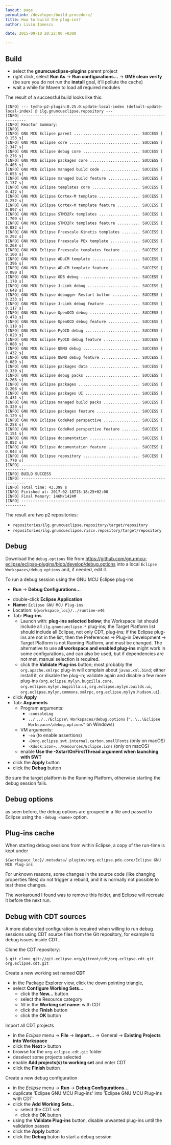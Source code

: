 ```yaml
---
layout: page
permalink: /developer/build-procedure/
title: How to build the plug-ins?
author: Liviu Ionescu

date: 2015-09-10 20:22:00 +0300

---
```


## Build

*   select the **gnumcueclipse-plugins** parent project
*   right click, select **Run As** → **Run configurations...** → **GME clean verify** (be sure you do not run the **install** goal, it'll pollute the cache)
*   wait a while for Maven to load all required modules

The result of a successful build looks like this:

```console
[INFO] --- tycho-p2-plugin:0.25.0:update-local-index (default-update-local-index) @ ilg.gnumcueclipse.repository ---
[INFO] ------------------------------------------------------------------------
[INFO] Reactor Summary:
[INFO] 
[INFO] GNU MCU Eclipse parent ............................. SUCCESS [  0.153 s]
[INFO] GNU MCU Eclipse core ............................... SUCCESS [  2.347 s]
[INFO] GNU MCU Eclipse debug core ......................... SUCCESS [  0.276 s]
[INFO] GNU MCU Eclipse packages core ...................... SUCCESS [  0.405 s]
[INFO] GNU MCU Eclipse managed build code ................. SUCCESS [  0.655 s]
[INFO] GNU MCU Eclipse managed build feature .............. SUCCESS [  0.137 s]
[INFO] GNU MCU Eclipse templates core ..................... SUCCESS [  0.422 s]
[INFO] GNU MCU Eclipse Cortex-M template .................. SUCCESS [  0.252 s]
[INFO] GNU MCU Eclipse Cortex-M template feature .......... SUCCESS [  0.097 s]
[INFO] GNU MCU Eclipse STM32Fx templates .................. SUCCESS [  1.709 s]
[INFO] GNU MCU Eclipse STM32Fx templates feature .......... SUCCESS [  0.082 s]
[INFO] GNU MCU Eclipse Freescale Kinetis templates ........ SUCCESS [  0.292 s]
[INFO] GNU MCU Eclipse Freescale PEx template ............. SUCCESS [  0.268 s]
[INFO] GNU MCU Eclipse Freescale templates feature ........ SUCCESS [  0.100 s]
[INFO] GNU MCU Eclipse ADuCM template ..................... SUCCESS [  0.396 s]
[INFO] GNU MCU Eclipse ADuCM template feature ............. SUCCESS [  0.080 s]
[INFO] GNU MCU Eclipse GDB debug .......................... SUCCESS [  1.170 s]
[INFO] GNU MCU Eclipse J-Link debug ....................... SUCCESS [  0.648 s]
[INFO] GNU MCU Eclipse debugger Restart button ............ SUCCESS [  0.233 s]
[INFO] GNU MCU Eclipse J-Link debug feature ............... SUCCESS [  0.117 s]
[INFO] GNU MCU Eclipse OpenOCD debug ...................... SUCCESS [  0.478 s]
[INFO] GNU MCU Eclipse OpenOCD debug feature .............. SUCCESS [  0.118 s]
[INFO] GNU MCU Eclipse PyOCD debug ........................ SUCCESS [  0.820 s]
[INFO] GNU MCU Eclipse PyOCD debug feature ................ SUCCESS [  0.088 s]
[INFO] GNU MCU Eclipse QEMU debug ......................... SUCCESS [  0.432 s]
[INFO] GNU MCU Eclipse QEMU debug feature ................. SUCCESS [  0.089 s]
[INFO] GNU MCU Eclipse packages data ...................... SUCCESS [  0.339 s]
[INFO] GNU MCU Eclipse debug packs ........................ SUCCESS [  0.268 s]
[INFO] GNU MCU Eclipse packages ........................... SUCCESS [  0.208 s]
[INFO] GNU MCU Eclipse packages UI ........................ SUCCESS [  0.431 s]
[INFO] GNU MCU Eclipse managed build packs ................ SUCCESS [  0.329 s]
[INFO] GNU MCU Eclipse packages feature ................... SUCCESS [  0.129 s]
[INFO] GNU MCU Eclipse CodeRed perspective ................ SUCCESS [  0.258 s]
[INFO] GNU MCU Eclipse CodeRed perspective feature ........ SUCCESS [  0.151 s]
[INFO] GNU MCU Eclipse documentation ...................... SUCCESS [  0.052 s]
[INFO] GNU MCU Eclipse documentation feature .............. SUCCESS [  0.043 s]
[INFO] GNU MCU Eclipse repository ......................... SUCCESS [  5.770 s]
[INFO] ------------------------------------------------------------------------
[INFO] BUILD SUCCESS
[INFO] ------------------------------------------------------------------------
[INFO] Total time: 43.399 s
[INFO] Finished at: 2017-02-18T15:18:25+02:00
[INFO] Final Memory: 146M/1424M
[INFO] ------------------------------------------------------------------------
```

The result are two p2 repositories:

* `repositories/ilg.gnumcueclipse.repository/target/repository`
* `repositories/ilg.gnumcueclipse.riscv.repository/target/repository`

## Debug

Download the `debug.options` file from https://github.com/gnu-mcu-eclipse/eclipse-plugins/blob/develop/debug.options into a local `Eclipse Workspaces/debug.options` and, if needed, edit it.

To run a debug session using the GNU MCU Eclipse plug-ins:

-   **Run** → **Debug Configurations...**
  * double-click **Eclipse Application**
  * **Name:** `Eclipse GNU MCU Plug-ins`
  * Location: `${workspace_loc}/../runtime-e46`
  * Tab: **Plug-ins**
    * Launch with: **plug-ins selected below**; the Workspace list should include all `ilg.gnumcueclipse.*` plug-ins; the Target Platform list should include all Eclipse, not only CDT, plug-ins; if the Eclipse plug-ins are not in the list, then the Preferences → Plug-in Development -> Target Platform is not Running Platform, and must be changed. The alternative to use **all workspace and enabled plug-ins** might work in some configurations, and can also be used, but if dependencies are not met, manual selection is required.
    * click the **Validate Plug-ins** button; most probably the `org.apache.xmlrpc` plug-in will complain about `javax.xml.bind`; either install it, or disable the plug-in; validate again and disable a few more plug-ins (`org.eclipse.mylyn.bugzilla.core`, `org.eclipse.mylyn.bugzilla.ui`, `org.eclipse.mylyn.builds.ui`, `org.eclipse.mylyn.commons.xmlrpc`, `org.eclipse.mylyn.hudson.ui`).
  * click **Apply**
  * Tab: **Arguments**
    * Program arguments:
      * `-consoleLog`
      * `../` `../../Eclipse\ Workspaces/debug.options` (`"..\..\Eclipse Workspaces\debug.options"` on Windows)
    * VM arguments:
      * `-ea` (to enable assertions)
      * `-Dorg.eclipse.swt.internal.carbon.smallFonts` (only on macOS)
      * `-Xdock:icon=../Resources/Eclipse.icns` (only on macOS)
    * enable **Use the -XstartOnFirstThread argument when launching with SWT**
  * click the **Apply** button
  * click the **Debug** button

Be sure the target platform is the Running Platform, otherwise starting the debug session fails.

## Debug options

as seen before, the debug options are grouped in a file and passed to Eclipse using the `-debug <name>` option.

## Plug-ins cache

When starting debug sessions from within Eclipse, a copy of the run-time is kept under 

```
${workspace_loc}/.metadata/.plugins/org.eclipse.pde.core/Eclipse GNU MCU Plug-ins
```

For unknown reasons, some changes in the source code (like changing properties files) do not trigger a rebuild, and it is normally not possible to test these changes.

The workaround I found was to remove this folder, and Eclipse will recreate it before the next run.

## Debug with CDT sources

A more elaborated configuration is required when willing to run debug sessions using CDT source files from the Git repository, for example to debug issues inside CDT.

Clone the CDT repository:

```console
$ git clone git://git.eclipse.org/gitroot/cdt/org.eclipse.cdt.git org.eclipse.cdt.git
```

Create a new working set named **CDT**

* in the Package Explorer view, click the down pointing triangle, 
* select **Configure Working Sets...** 
  * click the **New...** button
  * select the Resource category
  * fill in the **Working set name:** with CDT
  * click the **Finish** button
  * click the **OK** button
  
Import all CDT projects

* in the _Eclipse_ menu → **File** → **Import...** → General → **Existing Projects into Workspace**
* click the **Next >** button
* browse for the `org.eclipse.cdt.git` folder
* deselect some projects selected
* enable **Add projects(s) to working set** and enter CDT
* click the **Finish** button

Create a new debug configuration

* in the _Eclipse_ menu → **Run** → **Debug Configurations...**
* duplicate 'Eclipse GNU MCU Plug-ins' into 'Eclipse GNU MCU Plug-ins with CDT'
* click the **Add Working Sets..** 
  * select the CDT set
  * click the **OK** button
* using the **Validate Plug-ins** button, disable unwanted plug-ins until the validation passes
* click the **Apply** button
* click the **Debug** buton to start a debug session
